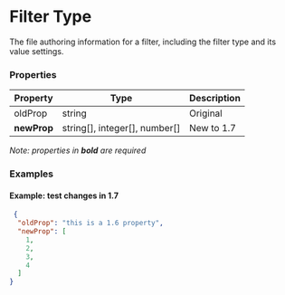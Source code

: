 # Filter Type

The file authoring information for a filter, including the filter type and its value settings.

### Properties

| Property | Type | Description |
| --- | --- | --- |
| oldProp | string | Original |
| **newProp** | string[], integer[], number[] | New to 1.7 |

*Note: properties in **bold** are required*

### Examples 

#### Example: test changes in 1.7 

```json
 {
  "oldProp": "this is a 1.6 property",
  "newProp": [
    1,
    2,
    3,
    4
  ]
} 
```

